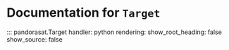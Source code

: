 # Documentation for `Target`

::: pandorasat.Target
    handler: python
    rendering:
      show_root_heading: false
      show_source: false
